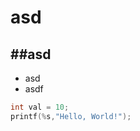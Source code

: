 asd
============================
##asd
----------
* asd
* asdf

``` c
int val = 10;
printf(%s,"Hello, World!");
```